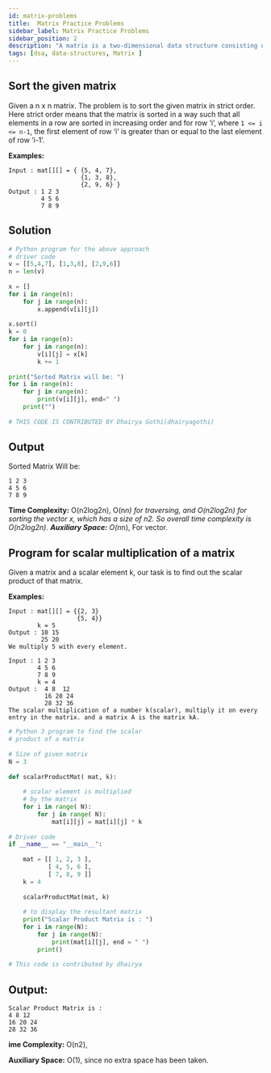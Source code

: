 ```yaml
---
id: matrix-problems
title:  Matrix Practice Problems
sidebar_label: Matrix Practice Problems
sidebar_position: 2
description: "A matrix is a two-dimensional data structure consisting of rows and columns, where each element is identified by its row and column index. It is commonly used in various fields, including mathematics, computer science, and data analysis, to represent and manipulate structured data. "
tags: [dsa, data-structures, Matrix ]
---
```


## Sort the given matrix

Given a n x n matrix. The problem is to sort the given matrix in strict order. Here strict order means that the matrix is sorted in a way such that all elements in a row are sorted in increasing order and for row ‘i’, where ```1 <= i <= n-1```, the first element of row ‘i’ is greater than or equal to the last element of row ‘i-1’.

**Examples:** 
```
Input : mat[][] = { {5, 4, 7},
                    {1, 3, 8},
                    {2, 9, 6} }
Output : 1 2 3
         4 5 6
         7 8 9
```
## Solution
```python
# Python program for the above approach
# driver code
v = [[5,4,7], [1,3,8], [2,9,6]]
n = len(v)
 
x = []
for i in range(n):
    for j in range(n):
        x.append(v[i][j])
 
x.sort()
k = 0
for i in range(n):
    for j in range(n):
        v[i][j] = x[k]
        k += 1
 
print("Sorted Matrix will be: ")
for i in range(n):
    for j in range(n):
        print(v[i][j], end=" ")
    print("")
 
# THIS CODE IS CONTRIBUTED BY Dhairya Gothi(dhairyagothi)
```

## Output
Sorted Matrix Will be:
```
1 2 3 
4 5 6 
7 8 9 
```
**Time Complexity:** O(n2log2n), O(n*n) for traversing, and O(n2log2n) for sorting the vector x, which has a size of n2. So overall time complexity is O(n2log2n).
**Auxiliary Space:** O(n*n), For vector.

## Program for scalar multiplication of a matrix

Given a matrix and a scalar element k, our task is to find out the scalar product of that matrix. 

**Examples:** 
```
Input : mat[][] = {{2, 3}
                   {5, 4}}
        k = 5
Output : 10 15 
         25 20 
We multiply 5 with every element.

Input : 1 2 3 
        4 5 6
        7 8 9
        k = 4
Output :  4 8  12
          16 20 24
          28 32 36 
The scalar multiplication of a number k(scalar), multiply it on every entry in the matrix. and a matrix A is the matrix kA.
 ```

```python
# Python 3 program to find the scalar 
# product of a matrix
 
# Size of given matrix
N = 3
 
def scalarProductMat( mat, k):
 
    # scalar element is multiplied 
    # by the matrix
    for i in range( N):
        for j in range( N): 
            mat[i][j] = mat[i][j] * k     
 
# Driver code
if __name__ == "__main__":
     
    mat = [[ 1, 2, 3 ],
           [ 4, 5, 6 ],
           [ 7, 8, 9 ]]
    k = 4
 
    scalarProductMat(mat, k)
 
    # to display the resultant matrix
    print("Scalar Product Matrix is : ")
    for i in range(N):
        for j in range(N):
            print(mat[i][j], end = " ")
        print()
 
# This code is contributed by dhairya
```
## Output: 
```
Scalar Product Matrix is : 
4 8 12 
16 20 24 
28 32 36
```
 

**ime Complexity:** O(n2),

**Auxiliary Space:** O(1), since no extra space has been taken.

